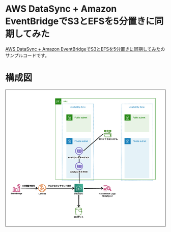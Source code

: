 # AWS DataSync + Amazon EventBridgeでS3とEFSを5分置きに同期してみた

[AWS DataSync + Amazon EventBridgeでS3とEFSを5分置きに同期してみた](https://dev.classmethod.jp/preview/post/947574?_wpnonce=9db15679a9)のサンプルコードです。

# 構成図

![構成図](/images/datasync-lambda-eventbridge.png "構成図")